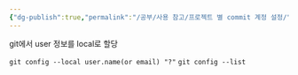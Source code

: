 ```yaml
---
{"dg-publish":true,"permalink":"/공부/사용 참고/프로젝트 별 commit 계정 설정/","dgPassFrontmatter":true}
---
```


git에서 user 정보를 local로 할당

`git config --local user.name(or email) "?"`
`git config --list`